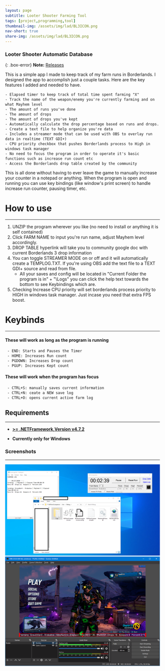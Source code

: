 ```yaml
---
layout: page
subtitle: Looter Shooter Farming Tool
tags: [project,programming,tool]
thumbnail-img: /assets/img/lad/BL3ICON.png
nav-short: true
share-img: /assets/img/lad/BL3ICON.png
---
```


### Looter Shooter Automatic Database

{: .box-error}
**Note:** [Releases](https://hoodstrats.github.io/LADReleases)

This is a simple app I made to keep track of my farm runs in Borderlands. I designed the app to accomplish just a couple tasks. Here are the key features I added and needed to have.
~~~
- Elapsed timer to keep track of total time spent farming "X"
- Track the name of the weapon/enemy you're currently farming and on what Mayhem level
- The amount of runs you've done
- The amount of drops     
- The amount of drops you've kept
- Automatically calculate the drop percentage based on runs and drops.
- Create a text file to help organize you're data    
- Includes a streamer mode that can be used with OBS to overlay run data in realtime (TEXT GDI+)
- CPU priority checkbox that pushes Borderlands process to High in windows task manager
- No need to focus the program in order to operate it's basic functions such as increase run count etc
- Access the Borderlands drop table created by the community 
~~~
This is all done without having to ever leave the game to manually increase your counter in a notepad or anything. When the program is open and running you can use key bindings (like window's print screen) to handle increase run counter, pausing timer, etc.

# How to use
---
1. UNZIP the program wherever you like (no need to install or anything it is self contained)
2. Click FARM NAME to input you're run name, adjust Mayhem level accordingly.
3. DROP TABLE hyperlink will take you to community google doc with current Borderlands 3 drop information
4. You can toggle STREAMER MODE on or off and it will automatically create a TEMPLOG.TXT. If you're using OBS add the text file to a TEXT GDI+ source and read from file.  
   - All your saves and config will be located in "Current Folder the program is in" + "\Logs\"  you can click the help text towards the bottom to see Keybindings which are.
5. Checking Increase CPU priority will set borderlands process priority to HIGH in windows task manager.  Just incase you need that extra FPS boost.

# Keybinds
---
#### These will work as long as the program is running
~~~
 - END: Starts and Pauses the Timer
 - HOME: Increases Run count
 - PGDOWN: Increases Drop count
 - PGUP: Increases Kept count
~~~
#### These will work when the program has focus
~~~
 - CTRL+S: manually saves current information    
 - CTRL+N: ceate a NEW save log    
 - CTRL+O: opens current active farm log 
~~~

## Requirements
---
- **[>= .NETFramework,Version v4.7.2](https://dotnet.microsoft.com/en-us/download/dotnet-framework)**

- **Currently only for Windows**


### Screenshots
---
![Example1](assets/img/lad/SS1.png)
![Example2](assets/img/lad/SS2.png)
